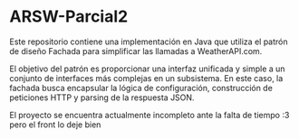 # ARSW-Parcial2

Este repositorio contiene una implementación en Java que utiliza el patrón de diseño Fachada para simplificar las llamadas a WeatherAPI.com.

El objetivo del patrón es proporcionar una interfaz unificada y simple a un conjunto de interfaces más complejas en un subsistema. En este caso, la fachada busca encapsular la lógica de configuración, construcción de peticiones HTTP y parsing de la respuesta JSON.

El proyecto se encuentra actualmente incompleto ante la falta de tiempo :3 pero el front lo deje bien

